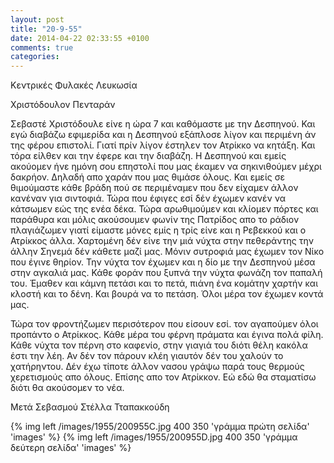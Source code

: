 ```yaml
---
layout: post
title: "20-9-55"
date: 2014-04-22 02:33:55 +0100
comments: true
categories: 
---
```


Κεντρικές Φυλακές Λευκωσία

Χριστόδουλον Πενταράν

Σεβαστέ Χριστόδουλε είνε η ώρα 7 και καθόμαστε με την Δεσπηνού. Και εγώ διαβάζω εφιμερίδα και η Δεσπηνού εξάπλοσε λίγον και περιμένη άν της φέρου επιστολί. Γιατί πρίν λίγον έστηλεν τον Ατρίκκο να κητάξη. Και τόρα είλθεν και την έφερε και την διαβάζη. Η Δεσπηνού και εμείς ακούομεν ήνε ημόνη σου επηστολί που μας έκαμεν να σηκινιθούμεν μέχρι δακρήον. Δηλαδή απο χαράν που μας θιμάσε όλους. Και εμείς σε θιμούμαστε κάθε βράδη πού σε περιμέναμεν που δεν είχαμεν άλλον κανέναν για σιντοφιά. Τώρα που έφιγες εσί δέν έχωμεν κανέν να κάτσωμεν εώς της ενέα δέκα. Τώρα αρωθιμούμεν και κλίομεν πόρτες και παράθυρα και μόλις ακούσουμεν φωνίν της Πατρίδος απο το ράδιον πλαγιάζωμεν γιατί είμαστε μόνες εμίς η τρίς είνε και η Ρεβεκκού και ο Ατρίκκος άλλα. Χαρτομένη δέν είνε την μιά νύχτα στην πεθεράντης την άλλην Σηνεμά δέν κάθετε μαζί μας. Μόνιν συτροφιά μας έχωμεν τον Νίκο που έγινε θηρίον. Την νύχτα τον έχωμεν και η δίο με την Δεσπηνού μέσα στην αγκαλιά μας. Κάθε φοράν που ξυπνά την νύχτα φωνάζη τον παπαλή του. Έμαθεν και κάμνη πετάσι και το πετά, πιάνη ένα κομάτην χαρτήν και κλοστή και το δένη. Και βουρά να το πετάση. Όλοι μέρα τον έχωμεν κοντά μας.

Τώρα τον φροντήζωμεν περισότερον που είσουν εσί. τον αγαπούμεν όλοι προπάντο ο Ατρίκκος. Κάθε μέρα του φέρνη πράματα και έγινα πολά φίλη. Κάθε νύχτα τον πέρνη στο καφενίο, στην γιαγιά του διότι θέλη κακόλα έστι την λέη. Αν δέν τον πάρουν κλέη γιαυτόν δέν του χαλούν το χατήρηντου. Δέν έχω τίποτε άλλον νασου γράψω παρά τους θερμούς χερετισμούς απο όλους. Επίσης απο τον Ατρίκκον. Εώ εδώ θα σταματίσω διότι θα ακούσομεν το νέα.

Μετά Σεβασμού Στέλλα Τταπακκούδη

{% img left /images/1955/200955C.jpg 400 350 'γράμμα πρώτη σελίδα' 'images' %}
{% img left /images/1955/200955D.jpg 400 350 'γράμμα δεύτερη σελίδα' 'images' %}

